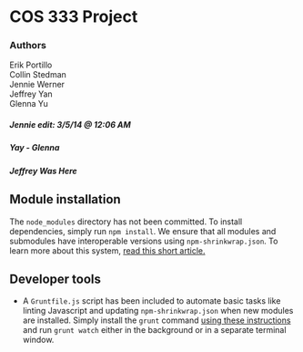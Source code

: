 COS 333 Project
===============

### Authors
Erik Portillo  
Collin Stedman  
Jennie Werner  
Jeffrey Yan  
Glenna Yu  

##### Jennie edit: 3/5/14 @ 12:06 AM
##### Yay - Glenna
##### Jeffrey Was Here

## Module installation
The `node_modules` directory has not been committed. To install dependencies, simply run `npm install`. We ensure that all modules and submodules have interoperable versions using `npm-shrinkwrap.json`. To learn more about this system, [read this short article.](http://blog.nodejs.org/2012/02/27/managing-node-js-dependencies-with-shrinkwrap/)
  
## Developer tools
* A `Gruntfile.js` script has been included to automate basic tasks like linting Javascript and updating `npm-shrinkwrap.json` when new modules are installed. Simply install the `grunt` command [using these instructions](http://gruntjs.com/getting-started#installing-the-cli) and run `grunt watch` either in the background or in a separate terminal window.
